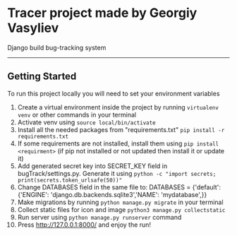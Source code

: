 # Tracer project made by Georgiy Vasyliev

Django build bug-tracking system

---

## Getting Started

To run this project locally you will need to set your environment variables

1. Create a virtual environment inside the project by running `virtualenv venv` or other commands in your terminal
3. Activate venv using `source local/bin/activate`
4. Install all the needed packages from "requirements.txt" `pip install -r requirements.txt`
5. If some requirements are not installed, install them using `pip install <requirment>` (if pip not installed or not updated then install it or update it)
6. Add generated secret key into SECRET_KEY field in bugTrack/settings.py. Generate it using `python -c "import secrets; print(secrets.token_urlsafe(50))"`
7. Change DATABASES field in the same file to: DATABASES = {'default': {'ENGINE': 'django.db.backends.sqlite3','NAME': 'mydatabase',}}
8. Make migrations by running `python manage.py migrate` in your terminal
9. Collect static files for icon and image `python3 manage.py collectstatic`
10. Run server using `python manage.py runserver` command
11. Press http://127.0.0.1:8000/ and enjoy the run!













